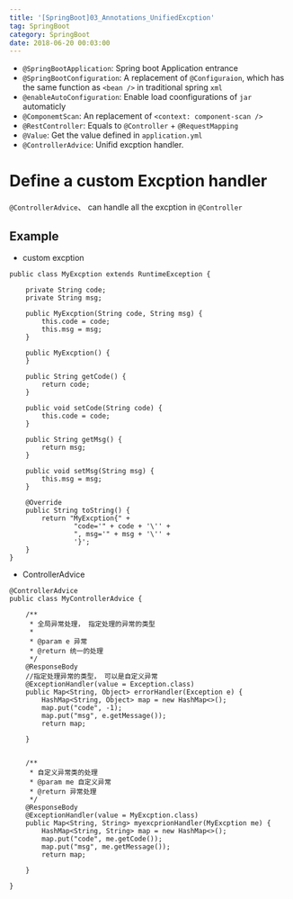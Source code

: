 ```yaml
---
title: '[SpringBoot]03_Annotations_UnifiedExcption'
tag: SpringBoot
category: SpringBoot
date: 2018-06-20 00:03:00
---
```


- `@SpringBootApplication`: Spring boot Application entrance
- `@SpringBootConfiguration`: A replacement of `@Configuraion`, which has the same function as `<bean />` in traditional spring `xml`
- `@enableAutoConfiguration`: Enable  load coonfigurations of `jar` automaticly
- `@ComponemtScan`: An replacement of `<context: component-scan />`
- `@RestController`: Equals to `@Controller` + `@RequestMapping`
- `@Value`: Get the value  defined in `application.yml` 
- `@ControllerAdvice`: Unifid excption handler.

# Define a custom Excption handler

`@ControllerAdvice`、 can handle all the excption in  `@Controller`

## Example


- custom excption
```
public class MyExcption extends RuntimeException {

    private String code;
    private String msg;

    public MyExcption(String code, String msg) {
        this.code = code;
        this.msg = msg;
    }

    public MyExcption() {
    }

    public String getCode() {
        return code;
    }

    public void setCode(String code) {
        this.code = code;
    }

    public String getMsg() {
        return msg;
    }

    public void setMsg(String msg) {
        this.msg = msg;
    }

    @Override
    public String toString() {
        return "MyExcption{" +
                "code='" + code + '\'' +
                ", msg='" + msg + '\'' +
                '}';
    }
}
```
- ControllerAdvice
```
@ControllerAdvice
public class MyControllerAdvice {

    /**
     * 全局异常处理， 指定处理的异常的类型
     *
     * @param e 异常
     * @return 统一的处理
     */
    @ResponseBody
    //指定处理异常的类型， 可以是自定义异常
    @ExceptionHandler(value = Exception.class)
    public Map<String, Object> errorHandler(Exception e) {
        HashMap<String, Object> map = new HashMap<>();
        map.put("code", -1);
        map.put("msg", e.getMessage());
        return map;

    }


    /**
     * 自定义异常类的处理
     * @param me 自定义异常
     * @return 异常处理
     */
    @ResponseBody
    @ExceptionHandler(value = MyExcption.class)
    public Map<String, String> myexcprionHandler(MyExcption me) {
        HashMap<String, String> map = new HashMap<>();
        map.put("code", me.getCode());
        map.put("msg", me.getMessage());
        return map;

    }

}
```
